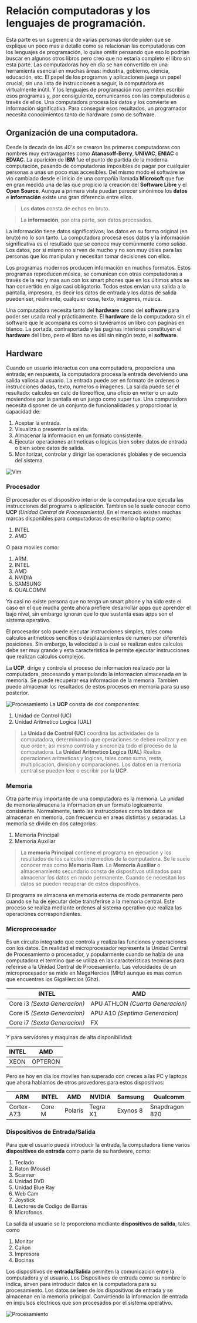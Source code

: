 # Relación computadoras y los lenguajes de programación.
Esta parte es un sugerencia de varias personas donde piden que se explique un poco mas a detalle como se relacionan las computadoras con los lenguajes de programación, lo quise omitir pensando que eso lo podrían buscar en algunos otros libros pero creo que no estaría completo el libro sin esta parte.
Las computadoras hoy en día se han convertido en una herramienta esencial en muchas áreas: industria, gobierno, ciencia, educación, etc. El papel de los programas y aplicaciones juega un papel crucial; sin una lista de instrucciones a seguir, la computadora es virtualmente inútil. Y los lenguajes de programación nos permiten escribir esos programas y, por consiguiente, comunicarnos con las computadoras a través de ellos.
Una computadora procesa los datos y los convierte en información significativa. Para conseguir esos resultados, un programador necesita conocimientos tanto de hardware como de software.

## Organización de una computadora.
Desde la decada de los *40's* se crearon las primeras computadoras con nombres muy extravagantes como **Atanasoff-Berry**, **UNIVAC**, **ENIAC** o **EDVAC**.
La aparición de **IBM** fue el punto de partida de la moderna computación, pasando de computadoras imposibles de pagar por cualquier personas a unas un poco mas accesibles. Del mismo modo el software se vio cambiado desde el inicio de una compañía llamada **Microsoft** que fue en gran medida una de las que propicio la creación del **Software Libre** y el **Open Source**.
Aunque a primera vista puedan parecer sinónimos los **datos** e **información** existe una gran diferencia entre ellos.

> Los **datos** consta de echos en bruto. 

> La **información**, por otra parte, son datos procesados.

La información tiene datos significativos; los datos en su forma original (en bruto) no lo son tanto. La computadora procesa esos datos y la información significativa es el resultado que se conoce muy comúnmente como *salida*.
Los datos, por si mismo no sirven de mucho y no son muy útiles para las personas que los manipulan y necesitan tomar decisiones con ellos.

Los programas modernos producen información en muchos formatos. Estos programas reproducen música, se comunican con otras computadoras a través de la red y mas aun con los smart phones que en los últimos años se han convertido en algo casi obligatorio. Todos estos envían una salida a la pantalla, impresora, es decir los datos de entrada y los datos de salida pueden ser, realmente, cualquier cosa, texto, imágenes, música.

Una computadora necesita tanto del **hardware** como del **software** para poder ser usada real y prácticamente. El **hardware** de la computadora sin el software que le acompaña es como si tuviéramos un libro con paginas en blanco. La portada, contraportada y las paginas interiores constituyen el **hardware** del libro, pero el libro no es útil sin ningún texto, el **software**.

## Hardware
Cuando un usuario interactua con una computadora, proporciona una entrada; en respuesta, la computadora procesa la entrada devolviendo una salida valiosa al usuario. La entrada puede ser en formato de ordenes o instrucciones dadas, texto, numeros o imagenes. La salida puede ser el resultado: calculos en calc de libreoffice, una oficio en writer o un auto moviendose por la pantalla en un juego como super tux. Una computadora necesita disponer de un conjunto de funcionalidades y proporcionar la capacidad de:

1. Aceptar la entrada.
2. Visualiza o presentar la salida.
3. Almacenar la informacion en un formato consistente.
4. Ejecutar operaciones aritmeticas o logicas bien sobre datos de entrada o bien sobre datos de salida.
5. Monitorizar, controlar y dirigir las operaciones globales y de secuencia del sistema.

![Vim](/Imagenes/Arquitectura/CPU.svg)
### Procesador

El procesador es el dispositivo interior de la computadora que ejecuta las instrucciones del programa o aplicación. Tambien se le suele conocer como **UCP** *(Unidad Central de Procesamiento)*. En el mercado existen muchas marcas disponibles para computadoras de escritorio o laptop como:

1. INTEL
2. AMD

O para moviles como:

1. ARM.
2. INTEL
3. AMD
4. NVIDIA
5. SAMSUNG
6. QUALCOMM

Ya casi no existe persona que no tenga un smart phone y ha sido este el caso en el que mucha gente ahora prefiere desarrollar apps que aprender el bajo nivel, sin embargo ignoran que lo que sustenta esas apps son el sistema operativo.

El procesador solo puede ejecutar instrucciones simples, tales como calculos aritmeticos sencillos o desplazamientos de numero por diferentes posiciones. Sin embargo, la velocidad a la cual se realizan estos calculos debe ser muy grande y esta caracteristica le permite ejecutar instrucciones que realizan calculos complejos.

La **UCP**, dirige y controla el proceso de informacion realizado por la computadora, procesando y manipulando la informacion almacenada en la memoria. Se puede recuperar esa informacion de la memoria. Tambien puede almacenar los resultados de estos procesos en memoria para su uso posterior.

![Procesamiento](/Imagenes/Arquitectura/Procesamiento.svg)
La **UCP** consta de dos componentes:

1. Unidad de Control (UC)
2. Unidad Aritmetico Logica (UAL)

> La **Unidad de Control (UC)** coordina las actividades de la computadora, determinando que operaciones se deben realizar y en que orden; asi mismo controla y sincroniza todo el proceso de la computadora.
> La **Unidad Aritmetico Logica (UAL)** Realiza operaciones aritmeticas y logicas, tales como suma, resta, multiplicacion, division y comparaciones. Los datos en la memoria central se pueden leer o escribir por la **UCP**.

### Memoria

Otra parte muy importante de una computadora es la memoria. La unidad de memoria almacena la informacion en un formato logicamente consistente. Normalmente, tanto las instrucciones como los datos se almacenan en memoria, con frecuencia en areas distintas y separadas. La memoria se divide en dos categorias:

1. Memoria Principal
2. Memoria Auxiliar

> La **memoria Principal** contiene el programa en ejecucion y los resultados de los calculos intermedios de la computadora. Se le suele conocer mas como **Memoria Ram**.
> La **Memoria Auxiliar** o almacenamiento secundario consta de dispositivos utilizados para almacenar los datos en modo permanente. Cuando se necesitan los datos se pueden recuperar de estos dispositivos.

El programa se almacena en memoria externa de modo permanente pero cuando se ha de ejecutar debe transferirse a la memoria central. Este proceso se realiza mediante ordenes al sistema operativo que realiza las operaciones correspondientes.

### Microprocesador
Es un circuito integrado que controla y realiza las funciones y operaciones con los datos. En realidad el microprocesador representa la Unidad Central de Procesamiento o procesador, y popularmente cuando se habla de una computadora el termino que se utiliza en las caracteristicas tecnicas para referirse a la Unidad Central de Procesamiento.
Las velocidades de un microprocesador se mide en MegaHercios (MHz) aunque es mas comun que encuentres los GigaHercios (Ghz).

| **INTEL** | **AMD** |
| -- | -- |
| Core i3 *(Sexta Generacion)* | APU ATHLON *(Cuarta Generacion)* |
| Core i5 *(Sexta Generacion)* | APU A10 *(Septima Generacion)* |
| Core i7 *(Sexta Generacion)* | FX | 

Y para servidores y maquinas de alta disponibilidad:

| **INTEL** | **AMD** |
| -- | -- |
| XEON | OPTERON |

Pero se hoy en dia los moviles han superado con creces a las PC y laptops que ahora hablamos de otros provedores para estos dispositivos:

| **ARM** | **INTEL** | **AMD** | **NVIDIA** | **Samsung** | **Qualcomm** |
| -- | -- | -- | -- | -- | -- |
| Cortex-A73 | Core M | Polaris | Tegra X1 | Exynos 8 | Snapdragon 820 |

### Dispositivos de Entrada/Salida
Para que el usuario pueda introducir la entrada, la computadora tiene varios **dispositivos de entrada** como parte de su hardware, como:

1. Teclado
2. Raton (Mouse)
3. Scanner
5. Unidad DVD
6. Unidad Blue Ray
7. Web Cam
8. Joystick
9. Lectores de Codigo de Barras
10. Microfonos.

La salida al usuario se le proporciona mediante **dispositivos de salida**, tales como

1. Monitor
2. Cañon
3. Impresora
4. Bocinas

Los dispositivos de **entrada/Salida** permiten la comunicacion entre la computadora y el usuario. Los Dispositivos de entrada como su nombre lo indica, sirven para introducir datos en la computadora para su procesamiento. Los datos se leen de los dispositivos de entrada y se almacenan en la memoria principal. Convirtiendo la informacion de entrada en impulsos electricos que son procesados por el sistema operativo.

![Procesamiento](/Imagenes/Arquitectura/IO.svg)



